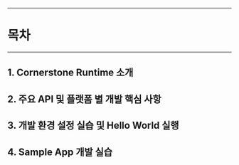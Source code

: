 <!--
{
	"id": "2",
	"title": "목 차",
	"group": 2,
	"order": 2
}
-->

-----------------------

# 목차 #

-----------------------

## 1. Cornerstone Runtime 소개 ##

## 2. 주요 API 및 플랫폼 별 개발 핵심 사항 ##

## 3. 개발 환경 설정 실습 및 Hello World 실행 ##

## 4. Sample App 개발 실습 ##


